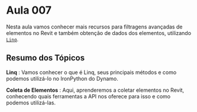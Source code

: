 # Aula 007

Nesta aula vamos conhecer mais recursos para filtragens avançadas de elementos no Revit e também obtenção de dados
dos elementos, utilizando [`Linq`](https://learn.microsoft.com/en-us/dotnet/csharp/linq/).

## Resumo dos Tópicos

**Linq**
:
Vamos conhecer o que é Linq, seus principais métodos e como podemos utilizá-lo no IronPython do Dynamo.

**Coleta de Elementos**
:
Aqui, aprenderemos a coletar elementos no Revit, conhecendo quais ferramentas a API nos oferece para isso e como
podemos utilizá-las.